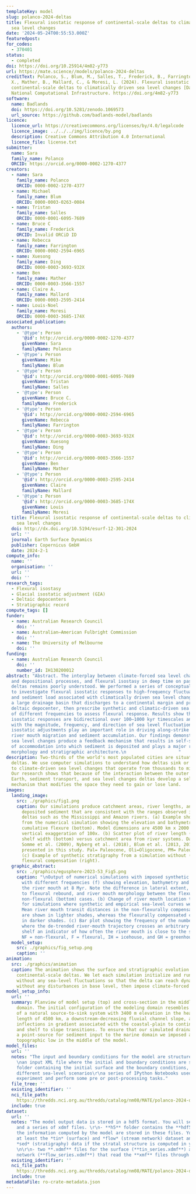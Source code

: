 ```yaml
---
templateKey: model
slug: polanco-2024-deltas
title: Flexural isostatic response of continental-scale deltas to climatically driven
  sea level changes
date: '2024-05-24T00:55:53.000Z'
featuredpost:
for_codes:
  - 370401
status:
  - completed
doi: https://doi.org/10.25914/4m82-y773
url: https://mate.science//models/polanco-2024-deltas
creditText: Polanco, S., Blum, M., Salles, T., Frederick, B., Farrington, R., Ding,
  X., Mather, B., Mallard, C., & Moresi, L. (2024). Flexural isostatic response of
  continental-scale deltas to climatically driven sea level changes [Data set]. AuScope,
  National Computational Infrastructure. https://doi.org/4m82-y773
software:
  name: Badlands
  doi: https://doi.org/10.5281/zenodo.1069573
  url_source: https://github.com/badlands-model/badlands
licence:
  licence_url: https://creativecommons.org/licenses/by/4.0/legalcode
  licence_image: ../../../img/licence/by.png
  description: Creative Commons Attribution 4.0 International
  licence_file: license.txt
submitter:
  name: Sara
  family_name: Polanco
  ORCID: https://orcid.org/0000-0002-1270-4377
creators:
  - name: Sara
    family_name: Polanco
    ORCID: 0000-0002-1270-4377
  - name: Michael
    family_name: Blum
    ORCID: 0000-0003-0263-0084
  - name: Tristan
    family_name: Salles
    ORCID: 0000-0001-6095-7689
  - name: Bruce C
    family_name: Frederick
    ORCID: Invalid ORCiD ID
  - name: Rebecca
    family_name: Farrington
    ORCID: 0000-0002-2594-6965
  - name: Xuesong
    family_name: Ding
    ORCID: 0000-0003-3693-932X
  - name: Ben
    family_name: Mather
    ORCID: 0000-0003-3566-1557
  - name: Claire A.
    family_name: Mallard
    ORCID: 0000-0003-2595-2414
  - name: Louis-Noel
    family_name: Moresi
    ORCID: 0000-0003-3685-174X
associated_publication:
  authors:
    - '@type': Person
      '@id': http://orcid.org/0000-0002-1270-4377
      givenName: Sara
      familyName: Polanco
    - '@type': Person
      givenName: Mike
      familyName: Blum
    - '@type': Person
      '@id': http://orcid.org/0000-0001-6095-7689
      givenName: Tristan
      familyName: Salles
    - '@type': Person
      givenName: Bruce C.
      familyName: Frederick
    - '@type': Person
      '@id': http://orcid.org/0000-0002-2594-6965
      givenName: Rebecca
      familyName: Farrington
    - '@type': Person
      '@id': http://orcid.org/0000-0003-3693-932X
      givenName: Xuesong
      familyName: Ding
    - '@type': Person
      '@id': http://orcid.org/0000-0003-3566-1557
      givenName: Ben
      familyName: Mather
    - '@type': Person
      '@id': http://orcid.org/0000-0003-2595-2414
      givenName: Claire
      familyName: Mallard
    - '@type': Person
      '@id': http://orcid.org/0000-0003-3685-174X
      givenName: Louis
      familyName: Moresi
  title: Flexural isostatic response of continental-scale deltas to climatically driven
    sea level changes
  doi: http://dx.doi.org/10.5194/esurf-12-301-2024
  url: ''
  journal: Earth Surface Dynamics
  publisher: Copernicus GmbH
  date: 2024-2-1
compute_info:
  name: ''
  organisation: ''
  url: ''
  doi: ''
research_tags:
  - Flexural isostasy
  - Glacial isostatic adjustment (GIA)
  - Deltaic depocenters
  - Stratigraphic record
compute_tags: []
funder:
  - name: Australian Research Council
    doi: ''
  - name: Australian–American Fulbright Commission
    doi: ''
  - name: The University of Melbourne
    doi: ''
funding:
  - name: Australian Research Council
    doi: ''
    number_id: IH130200012
abstract: "Abstract. The interplay between climate-forced sea level change, erosional
  and depositional processes, and flexural isostasy in deep time on passive margin
  deltas remains poorly understood. We performed a series of conceptual simulations
  to investigate flexural isostatic responses to high-frequency fluctuations in water
  and sediment load associated with climatically driven sea level changes. We model
  a large drainage basin that discharges to a continental margin and produces a large
  deltaic depocenter, then prescribe synthetic and climatic-driven sea level curves
  of different frequencies to assess flexural response. Results show that flexural
  isostatic responses are bidirectional over 100–1000 kyr timescales and are in sync
  with the magnitude, frequency, and direction of sea level fluctuations and that
  isostatic adjustments play an important role in driving along-strike and cross-shelf
  river mouth migration and sediment accumulation. Our findings demonstrate that climate-forced
  sea level changes produce a feedback mechanism that results in self-sustaining creation
  of accommodation into which sediment is deposited and plays a major role in delta
  morphology and stratigraphic architecture.\n                    "
description: Two-thirds of the world's most populated cities are situated close to
  deltas. We use computer simulations to understand how deltas sink or rise in response
  to climate-driven sea level changes that operate from thousands to millions of years.
  Our research shows that because of the interaction between the outer layers of the
  Earth, sediment transport, and sea level changes deltas develop a self-regulated
  mechanism that modifies the space they need to gain or lose land.
images:
  landing_image:
    src: ./graphics/fig1.png
    caption: Our simulations produce catchment areas, river lengths, and volumes of
      deposited sediment that are consistent with the ranges observed in continental-scale
      deltas such as the Mississippi and Amazon rivers. (a) Example showing the outputs
      from the numerical simulation showing the elevation and bathymetry (top) and
      cumulative flexure (bottom). Model dimensions are 4500 km x 2000 km, with a
      vertical exaggeration of 100x. (b) Scatter plot of river length (top) and 405
      shelf width (bottom) versus catchment area from river systems. Data is from
      Somme et al. (2009), Nyberg et al. (2018), Blum et al. (2013, 2017) and simulations
      presented in this study. Pal= Paleocene, Oli=Oligocene, PM= Paleo-Mississippi.
      (c) Example of synthetic stratigraphy from a simulation without (left) and with
      flexural compensation (right).
  graphic_abstract:
    src: ./graphics/egusphere-2023-53_Fig5.png
    caption: "\nOutput of numerical simulations with imposed synthetic sea-level curves
      with different frequencies (f) showing elevation, bathymetry and discharge of
      the river mouth at 8 Myr. Note the difference in lateral extent, elevation due
      to flexural rebound, and river mouth morphology between the flexural (top) and
      non-flexural (bottom) cases. (b) Change of river mouth location though time
      for simulations where synthetic and empirical sea-level curves were imposed.
      Mean river mouth transit distances in the non-flexurally compensated simulations
      are shown in lighter shades, whereas the flexurally compensated cases are shown
      in darker shades. (c) Bar plot showing the frequency of the number of times
      where the de-trended river-mouth trajectory crosses an arbitrary point in the
      shelf an indicator of how often the river mouth is close to the shelf break.
      NF = non-flexural, F = flexural, IH = icehouse, and GH = greenhouse."
  model_setup:
    src: ./graphics/fig_setup.png
    caption: ''
animation:
  src: ./graphics/animation
  caption: The animation shows the surface and stratigraphic evolution of our simulated
    continental-scale deltas. We let each simulation initialize and run for 2 Myr
    without any sea-level fluctuations so that the delta can reach dynamic equilibrium
    without any disturbances in base level, then impose climate-forced sea-level changes.
model_setup_info:
  url: ''
  summary: Planview of model setup (top) and cross-section in the middle of the modeling
    domain. The initial configuration of the modeling domain resembles the topography
    of a natural source-to-sink system with 3400 m elevation in the headwaters, a
    length of 4500 km, a downstream-decreasing fluvial channel slope, and successive
    inflections in gradient associated with the coastal-plain to continental shelf
    and shelf to slope transitions. To ensure that our simulated drainage basin produces
    a point-source for sediment input to the marine domain we imposed a longitudinal
    topographic low in the middle of the model.
model_files:
  url: ''
  notes: "The input and boundary conditions for the model are structured as follows:\r
    \nan input XML file where the initial and boundary conditions are set\r\na data
    folder containing the initial surface and the boundary conditions, in this case
    different sea-level scenarios\r\na series of IPython Notebooks used to run the
    experiment and perform some pre or post-processing tasks."
  file_tree: ''
  existing_identifier: ''
  nci_file_path:
    https://thredds.nci.org.au/thredds/catalog/nm08/MATE/polanco-2024-deltas/catalog.html
  include: true
dataset:
  url: ''
  notes: "The model output data is stored in a hdf5 format. You will see a h5 folder
    and a series of xdmf files. \r\n- **h5** folder contains the **hdf5** data, all
    the information computed by the model are stored in these files. You will have
    at least the *tin* (surface) and *flow* (stream network) dataset and also the
    *sed* (stratigraphy) data if the stratal structure is computed in your simulation.\r
    \n\r\n- two **.xdmf** files for the surface (**tin_series.xdmf**) and the flow
    network (**flow_series.xdmf**) that read the **xmf** files through time."
  existing_identifier: ''
  nci_file_path:
    https://thredds.nci.org.au/thredds/catalog/nm08/MATE/polanco-2024-deltas/catalog.html
  include: true
metadataFile: ro-crate-metadata.json
---
```

